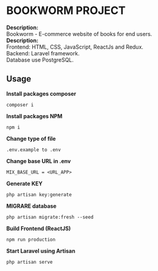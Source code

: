 # **BOOKWORM PROJECT**

**Description:** </br>
Bookworm - E-commerce website of books for end users. </br>
**Description:** </br>
Frontend: HTML, CSS, JavaScript, ReactJs and Redux. </br>
Backend: Laravel framework. </br>
Database use PostgreSQL. </br>
## **Usage**

**Install packages composer**

```console
composer i
```
**Install packages NPM**
```console
npm i
```

**Change type of file**
```console
.env.example to .env
```

**Change base URL in .env**
```console
MIX_BASE_URL = <URL_APP>
```

**Generate KEY**
```console
php artisan key:generate
```

**MIGRARE database**
```console
php artisan migrate:fresh --seed
```

**Build Frontend (ReactJS)**
```console
npm run production
```

**Start Laravel using Artisan**
```console
php artisan serve
```

